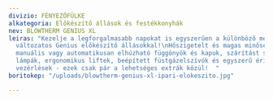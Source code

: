 ```yaml
---
divizio: FÉNYEZŐFÜLKE
alkategoria: Előkészítő állások és festékkonyhák
nev: BLOWTHERM GENIUS XL
leiras: "Kezelje a legforgalmasabb napokat is egyszerűen a különböző méretű és beállításaiban
  változatos Genius előkészítő állásokkal!\nHőszigetelt és magas minőségű oldalfalak,
  manuális vagy automatikusan elhúzható függönyök és kapuk, szárítást segítő infravörös
  lámpák, ergonomikus liftek, beépített füstgázelszívók és egyszerű érintőképernyés
  vezérlések - ezek csak pár a lehetséges extrák közül!  "
boritokep: "/uploads/blowtherm-genius-xl-ipari-elokeszito.jpg"

---
```

